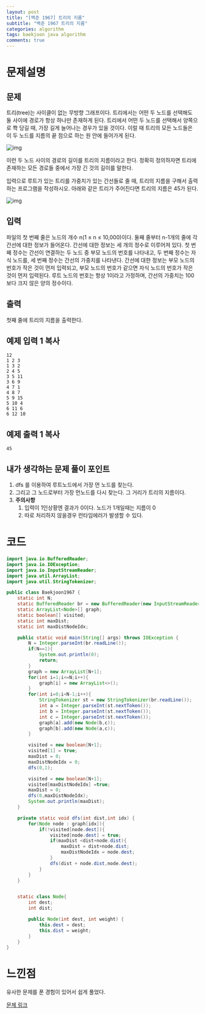```yaml
---
layout: post
title: "[백준 1967] 트리의 지름"
subtitle: "백준 1967 트리의 지름"
categories: algorithm
tags: baekjoon java algorithm 
comments: true
---
```


# 문제설명

## 문제

트리(tree)는 사이클이 없는 무방향 그래프이다. 트리에서는 어떤 두 노드를 선택해도 둘 사이에 경로가 항상 하나만 존재하게 된다. 트리에서 어떤 두 노드를 선택해서 양쪽으로 쫙 당길 때, 가장 길게 늘어나는 경우가 있을 것이다. 이럴 때 트리의 모든 노드들은 이 두 노드를 지름의 끝 점으로 하는 원 안에 들어가게 된다.

![img](https://www.acmicpc.net/JudgeOnline/upload/201007/ttrrtrtr.png)

이런 두 노드 사이의 경로의 길이를 트리의 지름이라고 한다. 정확히 정의하자면 트리에 존재하는 모든 경로들 중에서 가장 긴 것의 길이를 말한다.

입력으로 루트가 있는 트리를 가중치가 있는 간선들로 줄 때, 트리의 지름을 구해서 출력하는 프로그램을 작성하시오. 아래와 같은 트리가 주어진다면 트리의 지름은 45가 된다.

![img](https://www.acmicpc.net/JudgeOnline/upload/201007/tttttt.png)

 

## 입력

파일의 첫 번째 줄은 노드의 개수 n(1 ≤ n ≤ 10,000)이다. 둘째 줄부터 n-1개의 줄에 각 간선에 대한 정보가 들어온다. 간선에 대한 정보는 세 개의 정수로 이루어져 있다. 첫 번째 정수는 간선이 연결하는 두 노드 중 부모 노드의 번호를 나타내고, 두 번째 정수는 자식 노드를, 세 번째 정수는 간선의 가중치를 나타낸다. 간선에 대한 정보는 부모 노드의 번호가 작은 것이 먼저 입력되고, 부모 노드의 번호가 같으면 자식 노드의 번호가 작은 것이 먼저 입력된다. 루트 노드의 번호는 항상 1이라고 가정하며, 간선의 가중치는 100보다 크지 않은 양의 정수이다.

## 출력

첫째 줄에 트리의 지름을 출력한다.

## 예제 입력 1 복사

```
12
1 2 3
1 3 2
2 4 5
3 5 11
3 6 9
4 7 1
4 8 7
5 9 15
5 10 4
6 11 6
6 12 10
```

## 예제 출력 1 복사

```
45
```

## 내가 생각하는 문제 풀이 포인트

1. dfs 를 이용하여 루트노드에서 가장 먼 노드를 찾는다.
2. 그리고 그 노드로부터 가장 먼노드를 다시 찾는다. 그 거리가 트리의 지름이다.
3. **주의사항**
   1. 입력이 1인상황엔 결과가 0이다. 노드가 1개일때는 지름이 0
   2. 따로 처리하지 않을경우 런타임에러가 발생할 수 있다.

# 코드

~~~java
import java.io.BufferedReader;
import java.io.IOException;
import java.io.InputStreamReader;
import java.util.ArrayList;
import java.util.StringTokenizer;

public class Baekjoon1967 {
    static int N;
    static BufferedReader br = new BufferedReader(new InputStreamReader(System.in));
    static ArrayList<Node>[] graph;
    static boolean[] visited;
    static int maxDist;
    static int maxDistNodeIdx;

    public static void main(String[] args) throws IOException {
        N = Integer.parseInt(br.readLine());
        if(N==1){
            System.out.println(0);
            return;
        }
        graph = new ArrayList[N+1];
        for(int i=1;i<=N;i++){
            graph[i] = new ArrayList<>();
        }
        for(int i=0;i<N-1;i++){
            StringTokenizer st = new StringTokenizer(br.readLine());
            int a = Integer.parseInt(st.nextToken());
            int b = Integer.parseInt(st.nextToken());
            int c = Integer.parseInt(st.nextToken());
            graph[a].add(new Node(b,c));
            graph[b].add(new Node(a,c));
        }

        visited = new boolean[N+1];
        visited[1] = true;
        maxDist = 0;
        maxDistNodeIdx = 0;
        dfs(0,1);

        visited = new boolean[N+1];
        visited[maxDistNodeIdx] =true;
        maxDist = 0;
        dfs(0,maxDistNodeIdx);
        System.out.println(maxDist);
    }

    private static void dfs(int dist,int idx) {
        for(Node node : graph[idx]){
            if(!visited[node.dest]){
                visited[node.dest] = true;
                if(maxDist <dist+node.dist){
                    maxDist = dist+node.dist;
                    maxDistNodeIdx = node.dest;
                }
                dfs(dist + node.dist,node.dest);
            }
        }
    }


    static class Node{
        int dest;
        int dist;

        public Node(int dest, int weight) {
            this.dest = dest;
            this.dist = weight;
        }
    }
}

~~~



# 느낀점

유사한 문제를 푼 경험이 있어서 쉽게 풀었다.

[문제 링크](https://www.acmicpc.net/problem/1967)

